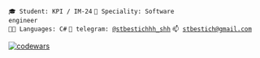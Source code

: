 <code>🎓 Student: KPI / IM-24</code>
<code>👷 Speciality: Software engineer </code><br>
<code>🧑‍💻 Languages: C#</code>
<code>💬 telegram: [@stbestichhh_shh](https://telegram.me/stbestichhh_shh)</code>
<code>📫 [stbestich@gmail.com](mailto:stbestich@gmail.com)</code>

[![codewars](https://www.codewars.com/users/bestich/badges/small)](https://www.codewars.com/users/bestich)
